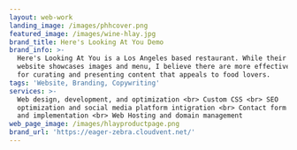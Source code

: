 ```yaml
---
layout: web-work
landing_image: /images/phhcover.png
featured_image: /images/wine-hlay.jpg
brand_title: Here's Looking At You Demo
brand_info: >-
  Here's Looking At You is a Los Angeles based restaurant. While their original
  website showcases images and menu, I believe there are more effective methods
  for curating and presenting content that appeals to food lovers.
tags: 'Website, Branding, Copywriting'
services: >-
  Web design, development, and optimization <br> Custom CSS <br> SEO
  optimization and social media platform intigration <br> Contact form design
  and implementation <br> Web Hosting and domain management
web_page_image: /images/hlayproductpage.png
brand_url: 'https://eager-zebra.cloudvent.net/'
---
```


